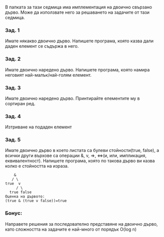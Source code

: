 В папката за тази седмица има имплементация на двоично свързано дърво. Може да използвате него за решаването на задачите от тази седмица.
### Зад. 1
Имате някакво двоично дърво. Напишете програма, която казва дали даден елемент се съдържа в него. 
### Зад. 2 
Имате двоично наредено дърво. Напишете програма, която намира неговият най-малък/най-голям елемент.
### Зад. 3 
Имате двоично наредено дърво. Принтирайте елементите му в сортиран ред.
### Зад. 4 
Изтриване на подаден елемент 
### Зад. 5 
Имате двоично дърво в което листата са булеви стойности(true, false), а всички други върхове са операции &, v, =>, <=>(и, или, импликация, еквивалентност). Напишете програма, която по такова дърво ви казва колко е стойността на израза.
```
    &
   / \
true  v
     / \
  true false
Оценка на дървото:
(true & (true v false))=true
```
### Бонус:
Направете решения за последователно представяне на двоично дърво, като сложността на задачите е най-много от порядък O(log n) 

